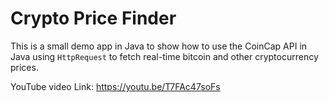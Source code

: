 # Crypto Price Finder

This is a small demo app in Java to show how to use the CoinCap API in Java using `HttpRequest` to fetch real-time bitcoin and other cryptocurrency prices.

YouTube video Link: https://youtu.be/T7FAc47soFs
